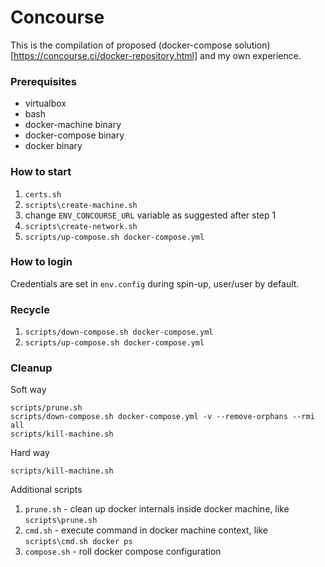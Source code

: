 # Concourse

This is the compilation of proposed (docker-compose solution)[https://concourse.ci/docker-repository.html] and my own experience.

### Prerequisites

- virtualbox
- bash
- docker-machine binary
- docker-compose binary
- docker binary

### How to start

1. `certs.sh`
1. `scripts\create-machine.sh`
1. change `ENV_CONCOURSE_URL` variable as suggested after step 1
1. `scripts\create-network.sh`
1. `scripts/up-compose.sh docker-compose.yml`

### How to login

Credentials are set in `env.config` during spin-up, user/user by default.

### Recycle

1. `scripts/down-compose.sh docker-compose.yml`
1. `scripts/up-compose.sh docker-compose.yml`

### Cleanup

Soft way
```
scripts/prune.sh
scripts/down-compose.sh docker-compose.yml -v --remove-orphans --rmi all
scripts/kill-machine.sh
```
Hard way
```
scripts/kill-machine.sh
```

Additional scripts
1. `prune.sh` - clean up docker internals inside docker machine, like `scripts\prune.sh`
1. `cmd.sh` - execute command in docker machine context, like `scripts\cmd.sh docker ps`
1. `compose.sh` - roll docker compose configuration
